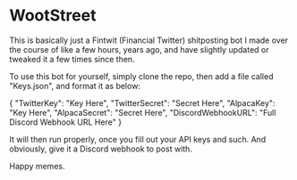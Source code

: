 # WootStreet
This is basically just a Fintwit (Financial Twitter) shitposting bot I made over the course of like a few hours, years ago, and have slightly updated or tweaked it a few times since then.


To use this bot for yourself, simply clone the repo, then add a file called "Keys.json", and format it as below:

{
  "TwitterKey": "Key Here",
  "TwitterSecret": "Secret Here",
  "AlpacaKey": "Key Here",
  "AlpacaSecret": "Secret Here",
  "DiscordWebhookURL": "Full Discord Webhook URL Here"
}

It will then run properly, once you fill out your API keys and such. And obviously, give it a Discord webhook to post with.

Happy memes.
